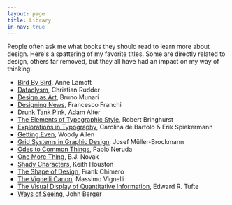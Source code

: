 ```yaml
---
layout: page
title: Library
in-nav: true
---
```


People often ask me what books they should read to learn more about design.
Here's a spattering of my favorite titles. Some are directly related to design,
others far removed, but they all have had an impact on my way of thinking.

- [Bird By Bird](http://amzn.to/1M6qPHg), Anne Lamott
- [Dataclysm](http://amzn.to/1GRVruT), Christian Rudder
- [Design as Art](http://amzn.to/1OHkTeq), Bruno Munari
- [Designing News](http://amzn.to/1OHkLf2), Francesco Franchi
- [Drunk Tank Pink](http://amzn.to/1PFGjb3), Adam Alter
- [The Elements of Typographic Style](http://amzn.to/1GRVR4p), Robert Bringhurst
- [Explorations in Typography](http://amzn.to/1OHloW0), Carolina de Bartolo & Erik Spiekermann
- [Getting Even](http://amzn.to/1OHl8pV), Woody Allen
- [Grid Systems in Graphic Design](http://amzn.to/1M6qe8G), Josef Müller-Brockmann
- [Odes to Common Things](http://amzn.to/1GRW9YY), Pablo Neruda
- [One More Thing](http://amzn.to/1GRVBCt), B.J. Novak
- [Shady Characters](http://amzn.to/1kr1ZMs), Keith Houston
- [The Shape of Design](http://www.shapeofdesignbook.com), Frank Chimero
- [The Vignelli Canon](http://amzn.to/1GRVkzl), Massimo Vignelli
- [The Visual Display of Quantitative Information](http://amzn.to/1M6qoge), Edward R. Tufte
- [Ways of Seeing](http://amzn.to/1M6qFjd), John Berger
